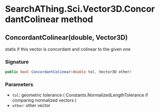 # SearchAThing.Sci.Vector3D.ConcordantColinear method
## ConcordantColinear(double, Vector3D)
statis if this vector is concordant and colinear to the given one

### Signature
```csharp
public bool ConcordantColinear(double tol, Vector3D other)
```
### Parameters
- `tol`: geometric tolerance ( Constants.NormalizedLengthTolerance if comparing normalized vectors )
- `other`: other vector

